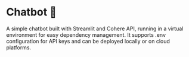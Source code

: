 # Chatbot 🤖 
A simple chatbot built with Streamlit and Cohere API, running in a virtual environment for easy dependency management.
It supports .env configuration for API keys and can be deployed locally or on cloud platforms.




